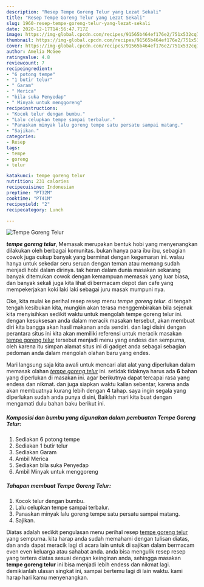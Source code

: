 ```yaml
---
description: "Resep Tempe Goreng Telur yang Lezat Sekali"
title: "Resep Tempe Goreng Telur yang Lezat Sekali"
slug: 1960-resep-tempe-goreng-telur-yang-lezat-sekali
date: 2020-12-17T14:56:47.717Z
image: https://img-global.cpcdn.com/recipes/91565b464ef176e2/751x532cq70/tempe-goreng-telur-foto-resep-utama.jpg
thumbnail: https://img-global.cpcdn.com/recipes/91565b464ef176e2/751x532cq70/tempe-goreng-telur-foto-resep-utama.jpg
cover: https://img-global.cpcdn.com/recipes/91565b464ef176e2/751x532cq70/tempe-goreng-telur-foto-resep-utama.jpg
author: Amelia McGee
ratingvalue: 4.8
reviewcount: 7
recipeingredient:
- "6 potong tempe"
- "1 butir telur"
- " Garam"
- " Merica"
- "bila suka Penyedap"
- " Minyak untuk menggoreng"
recipeinstructions:
- "Kocok telur dengan bumbu."
- "Lalu celupkan tempe sampai terbalur."
- "Panaskan minyak lalu goreng tempe satu persatu sampai matang."
- "Sajikan."
categories:
- Resep
tags:
- tempe
- goreng
- telur

katakunci: tempe goreng telur 
nutrition: 231 calories
recipecuisine: Indonesian
preptime: "PT32M"
cooktime: "PT41M"
recipeyield: "2"
recipecategory: Lunch

---
```



![Tempe Goreng Telur](https://img-global.cpcdn.com/recipes/91565b464ef176e2/751x532cq70/tempe-goreng-telur-foto-resep-utama.jpg)

<b><i>tempe goreng telur</i></b>, Memasak merupakan bentuk hobi yang menyenangkan dilakukan oleh berbagai komunitas. bukan hanya para ibu ibu, sebagian cowok juga cukup banyak yang berminat dengan kegemaran ini. walau hanya untuk sekedar seru seruan dengan teman atau memang sudah menjadi hobi dalam dirinya. tak heran dalam dunia masakan sekarang banyak ditemukan cowok dengan kemampuan memasak yang luar biasa, dan banyak sekali juga kita lihat di bermacam depot dan cafe yang mempekerjakan koki laki laki sebagai juru masak mumpuni nya.



Oke, kita mulai ke perihal resep resep menu <i>tempe goreng telur</i>. di tengah tengah kesibukan kita, mungkin akan terasa menggembirakan bila sejenak kita menyisihkan sedikit waktu untuk mengolah tempe goreng telur ini. dengan kesuksesan anda dalam meracik masakan tersebut, akan membuat diri kita bangga akan hasil makanan anda sendiri. dan lagi disini dengan perantara situs ini kita akan memiliki referensi untuk meracik masakan <u>tempe goreng telur</u> tersebut menjadi menu yang endess dan sempurna, oleh karena itu simpan alamat situs ini di gadget anda sebagai sebagian pedoman anda dalam mengolah olahan baru yang endes.


Mari langsung saja kita awali untuk mencari alat alat yang diperlukan dalam memasak olahan <u><i>tempe goreng telur</i></u> ini. setidak tidaknya harus ada <b>6</b> bahan yang diperlukan di masakan ini. agar berikutnya dapat tercapai rasa yang endess dan nikmat. dan juga siapkan waktu kalian sebentar, karena anda akan membuatnya kurang lebih dengan <b>4</b> tahap. saya ingin segala yang diperlukan sudah anda punya disini, Baiklah mari kita buat dengan mengamati dulu bahan baku berikut ini.

<!--inarticleads1-->

##### Komposisi dan bumbu yang digunakan dalam pembuatan Tempe Goreng Telur:

1. Sediakan 6 potong tempe
1. Sediakan 1 butir telur
1. Sediakan  Garam
1. Ambil  Merica
1. Sediakan bila suka Penyedap
1. Ambil  Minyak untuk menggoreng




<!--inarticleads2-->

##### Tahapan membuat Tempe Goreng Telur:

1. Kocok telur dengan bumbu.
1. Lalu celupkan tempe sampai terbalur.
1. Panaskan minyak lalu goreng tempe satu persatu sampai matang.
1. Sajikan.




Diatas adalah sedikit pengulasan menu perihal resep <u>tempe goreng telur</u> yang sempurna. kita harap anda sudah memahami dengan tulisan diatas, dan anda dapat meracik lagi di acara lain untuk di sajikan dalam bermacam even even keluarga atau sahabat anda. anda bisa mengulik resep resep yang tertera diatas sesuai dengan keinginan anda, sehingga masakan <b>tempe goreng telur</b> ini bisa menjadi lebih endess dan nikmat lagi. demikianlah ulasan singkat ini, sampai bertemu lagi di lain waktu. kami harap hari kamu menyenangkan.
